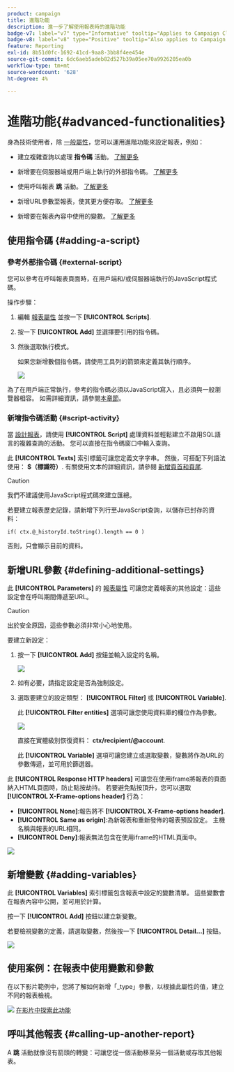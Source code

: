 ```yaml
---
product: campaign
title: 進階功能
description: 進一步了解使用報表時的進階功能
badge-v7: label="v7" type="Informative" tooltip="Applies to Campaign Classic v7"
badge-v8: label="v8" type="Positive" tooltip="Also applies to Campaign v8"
feature: Reporting
exl-id: 8b51d0fc-1692-41cd-9aa8-3bb8f4ee454e
source-git-commit: 6dc6aeb5adeb82d527b39a05ee70a9926205ea0b
workflow-type: tm+mt
source-wordcount: '628'
ht-degree: 4%

---
```


# 進階功能{#advanced-functionalities}



身為技術使用者，除 [一般屬性](../../reporting/using/properties-of-the-report.md)，您可以運用進階功能來設定報表，例如：

* 建立複雜查詢以處理 **指令碼** 活動。 [了解更多](#script-activity)

* 新增要在伺服器端或用戶端上執行的外部指令碼。 [了解更多](#external-script)

* 使用呼叫報表 **跳** 活動。 [了解更多](#calling-up-another-report)

* 新增URL參數至報表，使其更方便存取。 [了解更多](#calling-up-another-report)

* 新增要在報表內容中使用的變數。 [了解更多](#adding-variables)

## 使用指令碼 {#adding-a-script}

### 參考外部指令碼 {#external-script}

您可以參考在呼叫報表頁面時，在用戶端和/或伺服器端執行的JavaScript程式碼。

操作步驟：

1. 編輯 [報表屬性](../../reporting/using/properties-of-the-report.md) 並按一下 **[!UICONTROL Scripts]**.
1. 按一下 **[!UICONTROL Add]** 並選擇要引用的指令碼。
1. 然後選取執行模式。

   如果您新增數個指令碼，請使用工具列的箭頭來定義其執行順序。

   ![](assets/reporting_custom_js.png)

為了在用戶端正常執行，參考的指令碼必須以JavaScript寫入，且必須與一般瀏覽器相容。 如需詳細資訊，請參閱[本章節](../../web/using/web-forms-answers.md)。

### 新增指令碼活動 {#script-activity}

當 [設計報表](../../reporting/using/creating-a-new-report.md#modelizing-the-chart)，請使用 **[!UICONTROL Script]** 處理資料並輕鬆建立不啟用SQL語言的複雜查詢的活動。 您可以直接在指令碼窗口中輸入查詢。

此 **[!UICONTROL Texts]** 索引標籤可讓您定義文字字串。 然後，可搭配下列語法使用： **$（標識符）**. 有關使用文本的詳細資訊，請參閱 [新增頁首和頁尾](../../reporting/using/element-layout.md#adding-a-header-and-a-footer).

>[!CAUTION]
>
>我們不建議使用JavaScript程式碼來建立匯總。

若要建立報表歷史記錄，請新增下列行至JavaScript查詢，以儲存已封存的資料：

```
if( ctx.@_historyId.toString().length == 0 )
```

否則，只會顯示目前的資料。

## 新增URL參數 {#defining-additional-settings}

此 **[!UICONTROL Parameters]** 的 [報表屬性](../../reporting/using/properties-of-the-report.md) 可讓您定義報表的其他設定：這些設定會在呼叫期間傳遞至URL。

>[!CAUTION]
>
>出於安全原因，這些參數必須非常小心地使用。

要建立新設定：

1. 按一下 **[!UICONTROL Add]** 按鈕並輸入設定的名稱。

   ![](assets/s_ncs_advuser_report_properties_09a.png)

1. 如有必要，請指定設定是否為強制設定。

1. 選取要建立的設定類型： **[!UICONTROL Filter]** 或 **[!UICONTROL Variable]**.

   此 **[!UICONTROL Filter entities]** 選項可讓您使用資料庫的欄位作為參數。

   ![](assets/s_ncs_advuser_report_properties_09b.png)

   直接在實體級別恢復資料： **ctx/recipient/@account**.

   此 **[!UICONTROL Variable]** 選項可讓您建立或選取變數，變數將作為URL的參數傳遞，並可用於篩選器。

此 **[!UICONTROL Response HTTP headers]** 可讓您在使用iframe將報表的頁面納入HTML頁面時，防止點按劫持。 若要避免點按頂升，您可以選取 **[!UICONTROL X-Frame-options header]** 行為：

* **[!UICONTROL None]**:報告將不 **[!UICONTROL X-Frame-options header]**.
* **[!UICONTROL Same as origin]**:為新報表和重新發佈的報表預設設定。 主機名稱與報表的URL相同。
* **[!UICONTROL Deny]**:報表無法包含在使用iframe的HTML頁面中。

![](assets/s_ncs_advuser_report_properties_09c.png)

## 新增變數 {#adding-variables}

此 **[!UICONTROL Variables]** 索引標籤包含報表中設定的變數清單。 這些變數會在報表內容中公開，並可用於計算。

按一下 **[!UICONTROL Add]** 按鈕以建立新變數。

若要檢視變數的定義，請選取變數，然後按一下 **[!UICONTROL Detail...]** 按鈕。

![](assets/s_ncs_advuser_report_properties_10.png)

## 使用案例：在報表中使用變數和參數

在以下影片範例中，您將了解如何新增「_type」參數，以根據此屬性的值，建立不同的報表檢視。

![](assets/do-not-localize/how-to-video.png) [在影片中探索此功能](https://helpx.adobe.com/campaign/classic/how-to/add-url-parameter-in-acv6.html?playlist=/ccx/v1/collection/product/campaign/classic/segment/business-practitioners/explevel/intermediate/applaunch/how-to-4/collection.ccx.js&amp;ref=helpx.adobe.com)


## 呼叫其他報表 {#calling-up-another-report}

A **跳** 活動就像沒有箭頭的轉變：可讓您從一個活動移至另一個活動或存取其他報表。

